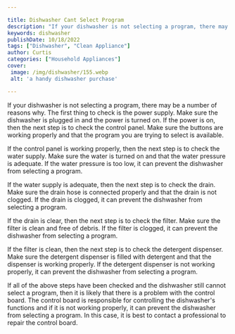 ```yaml
---

title: Dishwasher Cant Select Program
description: "If your dishwasher is not selecting a program, there may be a number of reasons why. The first thing to check is the power supply....take a moment to check it out "
keywords: dishwasher
publishDate: 10/18/2022
tags: ["Dishwasher", "Clean Appliance"]
author: Curtis
categories: ["Household Appliances"]
cover: 
 image: /img/dishwasher/155.webp
 alt: 'a handy dishwasher purchase'

---
```


If your dishwasher is not selecting a program, there may be a number of reasons why. The first thing to check is the power supply. Make sure the dishwasher is plugged in and the power is turned on. If the power is on, then the next step is to check the control panel. Make sure the buttons are working properly and that the program you are trying to select is available.

If the control panel is working properly, then the next step is to check the water supply. Make sure the water is turned on and that the water pressure is adequate. If the water pressure is too low, it can prevent the dishwasher from selecting a program.

If the water supply is adequate, then the next step is to check the drain. Make sure the drain hose is connected properly and that the drain is not clogged. If the drain is clogged, it can prevent the dishwasher from selecting a program.

If the drain is clear, then the next step is to check the filter. Make sure the filter is clean and free of debris. If the filter is clogged, it can prevent the dishwasher from selecting a program.

If the filter is clean, then the next step is to check the detergent dispenser. Make sure the detergent dispenser is filled with detergent and that the dispenser is working properly. If the detergent dispenser is not working properly, it can prevent the dishwasher from selecting a program.

If all of the above steps have been checked and the dishwasher still cannot select a program, then it is likely that there is a problem with the control board. The control board is responsible for controlling the dishwasher's functions and if it is not working properly, it can prevent the dishwasher from selecting a program. In this case, it is best to contact a professional to repair the control board.
